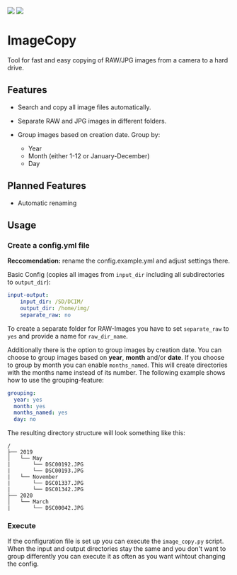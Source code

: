 [![](https://img.shields.io/github/license/lukaspanni/ImageCopy.svg)](https://github.com/lukaspanni/ImageCopy/blob/master/LICENSE) 
[![](https://img.shields.io/github/v/release/lukaspanni/ImageCopy)](https://github.com/lukaspanni/ImageCopy/releases/latest) 


# ImageCopy

Tool for fast and easy copying of RAW/JPG images from a camera to a hard drive.

## Features

- Search and copy all image files automatically.
- Separate RAW and JPG images in different folders.
- Group images based on creation date. Group by:
    
    - Year
    - Month (either 1-12 or January-December)
    - Day


## Planned Features

- Automatic renaming


## Usage

### Create a config.yml file 

**Reccomendation:** rename the config.example.yml and adjust settings there.
   
Basic Config (copies all images from `input_dir` including all subdirectories to `output_dir`): 
```yaml
input-output:
    input_dir: /SD/DCIM/
    output_dir: /home/img/
    separate_raw: no
```
To create a separate folder for RAW-Images you have to set `separate_raw` to `yes` and provide a name for `raw_dir_name`.

Additionally there is the option to group images by creation date.
You can choose to group images based on **year**, **month** and/or **date**. 
If you choose to group by month you can enable `months_named`. This will create directories with the months name instead of its number.
The following example shows how to use the grouping-feature:
```yaml
grouping:
  year: yes
  month: yes
  months_named: yes
  day: no
```

The resulting directory structure will look something like this:
```
/
├── 2019
│   └── May
|       └── DSC00192.JPG
|       └── DSC00193.JPG
|   └── November
|       └── DSC01337.JPG
|       └── DSC01342.JPG
├── 2020
│   └── March
|       └── DSC00042.JPG
```
   
### Execute

If the configuration file is set up you can execute the `image_copy.py` script.
When the input and output directories stay the same and you don't want to group differently you can execute it as often as you want wihtout changing the config.
